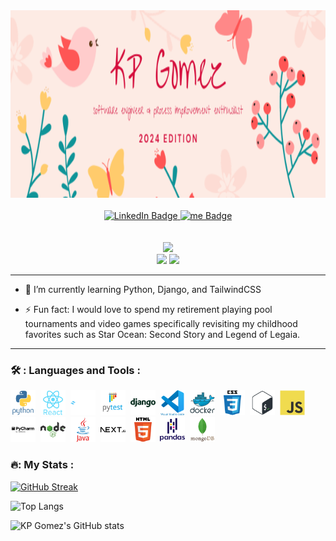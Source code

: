 <div align="center">
  <img src="Do what you 3.png" width="1000" height="300"/>
</div>
<br>

<div id="badges" align="center">
    <a href="https://www.linkedin.com/in/kpgomez">
        <img src="https://img.shields.io/badge/LinkedIn-blue?style=for-the-badge&logo=linkedin&logoColor=white" alt="LinkedIn Badge"/>
    </a>
    <!-- <a href="https://www.youtube.com/channel/UCkeMfUUQlWEYWldN1_kEGig">
    <img src="https://img.shields.io/badge/YouTube-red?style=for-the-badge&logo=youtube&logoColor=white" alt="Youtube Badge"/>
    <a href="https://www.facebook.com/kitty.phou/about/">
    <img src="https://img.shields.io/badge/Facebook-blue?style=for-the-badge&logo=facebook&logoColor=white" alt="Facebook Badge"/> -->
    <a href="https://about.me/kpgomez">
        <img src="https://img.shields.io/badge/Portfolio-green?style=for-the-badge&logo=about.me&logoColor=white" alt="me Badge"/>
    </a>
  <!-- </a>  -->
</div>
<div id="counter" align="center">
<img src="https://komarev.com/ghpvc/?username=kpgomez&style=flat-square&color=blue" alt=""/>
</div>

<br>
<!-- <div id="gif" align="center">
    <img src="https://media.giphy.com/media/v1.Y2lkPTc5MGI3NjExN3J1dzl4OGFtbmE2b3Fkdm15YWx4MHIweWIya29meHVzY2xxa25uMSZlcD12MV9pbnRlcm5hbF9naWZfYnlfaWQmY3Q9Zw/nFLW7PNGgN3lI68rdv/giphy.gif" width="150">
</div> -->


<div id="gif" align="center">
    <img src="https://media.giphy.com/media/8BlEa9XDwxOwdB6mKW/giphy.gif" width="100">
</div>

<div align="center">
    <img src="https://media.giphy.com/media/kDkUNHvbB6vjqeWSyp/giphy.gif" width="50px">
    <img src="https://media.giphy.com/media/lnsTFyT6wUzItXsUV5/giphy.gif" width="50px">
</div>


---

<!-- - 🔭 I’m currently working on a job search management tool -->
- 🌱 I’m currently learning Python, Django, and TailwindCSS
<!-- - 👯 I’m looking to possibly collaborate on an RPG  -->
- ⚡ Fun fact: I would love to spend my retirement playing pool tournaments and video games specifically revisiting my childhood favorites such as Star Ocean: Second Story and Legend of Legaia. 
<!--  -->

<!-- - 🤔 I’m looking for help with ... -->
<!-- - 💬 Ask me about ...
- 📫 How to reach me: ...
- 😄 Pronouns: ... -->

<!-- ![visitors](https://visitor-badge.glitch.me/badge?page_id=kpgomez.kpgomez&left_color=green&right_color=red) -->


<!-- ### 🌟 -->
<hr>

### 🛠️ : Languages and Tools :
<div>
    <img src="https://raw.githubusercontent.com/devicons/devicon/55609aa5bd817ff167afce0d965585c92040787a/icons/python/python-original-wordmark.svg" title="Python" alt="Python" width="40" height="40"/>&nbsp;
    <img src="https://raw.githubusercontent.com/devicons/devicon/55609aa5bd817ff167afce0d965585c92040787a/icons/react/react-original-wordmark.svg" title="React" alt="React" width="40" height="40"/>&nbsp;
    <img src="https://raw.githubusercontent.com/devicons/devicon/55609aa5bd817ff167afce0d965585c92040787a/icons/tailwindcss/tailwindcss-original-wordmark.svg" title="TailwindCSS" alt="TailwindCSS" width="40" height="40"/>&nbsp;
    <img src="https://raw.githubusercontent.com/devicons/devicon/55609aa5bd817ff167afce0d965585c92040787a/icons/pytest/pytest-original-wordmark.svg" title="PyTest" alt="PyTest" width="40" height="40"/>&nbsp;
    <img src="https://raw.githubusercontent.com/devicons/devicon/55609aa5bd817ff167afce0d965585c92040787a/icons/django/django-plain-wordmark.svg" title="Django" alt="Django" width="40" height="40"/>&nbsp;
    <img src="https://raw.githubusercontent.com/devicons/devicon/55609aa5bd817ff167afce0d965585c92040787a/icons/vscode/vscode-original-wordmark.svg" title="VSCode" alt="VSCode" width="40" height="40"/>&nbsp;
    <img src="https://raw.githubusercontent.com/devicons/devicon/55609aa5bd817ff167afce0d965585c92040787a/icons/docker/docker-original-wordmark.svg" title="docker" alt="docker" width="40" height="40"/>&nbsp;
    <img src="https://raw.githubusercontent.com/devicons/devicon/55609aa5bd817ff167afce0d965585c92040787a/icons/css3/css3-original-wordmark.svg" title="CSS3" alt="CSS3" width="40" height="40"/>&nbsp;
    <img src="https://raw.githubusercontent.com/devicons/devicon/55609aa5bd817ff167afce0d965585c92040787a/icons/bash/bash-original.svg" title="Bash" alt="Bash" width="40" height="40"/>&nbsp;
    <img src="https://raw.githubusercontent.com/devicons/devicon/55609aa5bd817ff167afce0d965585c92040787a/icons/javascript/javascript-original.svg" title="JavaScript" alt="JavaScript" width="40" height="40"/>&nbsp;
    <img src="https://raw.githubusercontent.com/devicons/devicon/55609aa5bd817ff167afce0d965585c92040787a/icons/pycharm/pycharm-original-wordmark.svg" title="PyCharm" alt="PyCharm" width="40" height="40"/>&nbsp;
    <img src="https://raw.githubusercontent.com/devicons/devicon/55609aa5bd817ff167afce0d965585c92040787a/icons/nodejs/nodejs-original-wordmark.svg" title="NodeJS" alt="NodeJS" width="40" height="40"/>&nbsp;
    <img src="https://raw.githubusercontent.com/devicons/devicon/55609aa5bd817ff167afce0d965585c92040787a/icons/java/java-original-wordmark.svg" title="Java" alt="Java" width="40" height="40"/>&nbsp;
    <img src="https://raw.githubusercontent.com/devicons/devicon/55609aa5bd817ff167afce0d965585c92040787a/icons/nextjs/nextjs-original-wordmark.svg" title="NextJS" alt="NextJS" width="40" height="40"/>&nbsp;
    <img src="https://raw.githubusercontent.com/devicons/devicon/55609aa5bd817ff167afce0d965585c92040787a/icons/html5/html5-original-wordmark.svg" title="HTML5" alt="HTML5" width="40" height="40"/>&nbsp;
    <img src="https://raw.githubusercontent.com/devicons/devicon/55609aa5bd817ff167afce0d965585c92040787a/icons/pandas/pandas-original-wordmark.svg" title="Pandas" alt="Pandas" width="40" height="40"/>&nbsp;
    <img src="https://raw.githubusercontent.com/devicons/devicon/55609aa5bd817ff167afce0d965585c92040787a/icons/mongodb/mongodb-original-wordmark.svg" title="MongoDB" alt="MongoDB" width="40" height="40"/>&nbsp;
</div>
<div>

### 🔥: My Stats :

[![GitHub Streak](https://github-readme-streak-stats.herokuapp.com/?user=kpgomez&theme=dark&background=000000)](https://git.io/streak-stats)


</div>
<div>

![Top Langs](https://github-readme-stats.vercel.app/api/top-langs/?username=kpgomez&size_weight=0.5&count_weight=0.5)

![KP Gomez's GitHub stats](https://github-readme-stats.vercel.app/api?username=kpgomez&show_icons=true&theme=dracula)


</div>